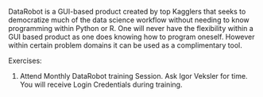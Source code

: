 DataRobot is a GUI-based product created by top Kagglers that seeks to democratize much of the data science workflow without needing to know programming within Python or R.
One will never have the flexibility within a GUI based product as one does knowing how to program oneself. 
However within certain problem domains it can be used as a complimentary tool.

Exercises:
  1. Attend Monthly DataRobot training Session. Ask Igor Veksler for time. You will receive Login Credentials during training. 

